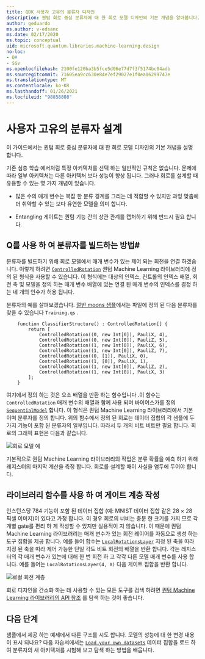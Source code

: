 ```yaml
---
title: QDK 사용자 고유의 분류자 디자인
description: 퀀텀 회로 중심 분류자에 대 한 회로 모델 디자인의 기본 개념을 알아봅니다.
author: geduardo
ms.author: v-edsanc
ms.date: 02/17/2020
ms.topic: conceptual
uid: microsoft.quantum.libraries.machine-learning.design
no-loc:
- Q#
- $$v
ms.openlocfilehash: 2100fe120ba3b5fce5d06e77d7f3f5174bc04adb
ms.sourcegitcommit: 71605ea9cc630e84e7ef29027e1f0ea06299747e
ms.translationtype: MT
ms.contentlocale: ko-KR
ms.lasthandoff: 01/26/2021
ms.locfileid: "98858808"
---
```

# <a name="design-your-own-classifier"></a>사용자 고유의 분류자 설계

이 가이드에서는 퀀텀 회로 중심 분류자에 대 한 회로 모델 디자인의 기본 개념을 설명 합니다.

기존 심층 학습 에서처럼 특정 아키텍처를 선택 하는 일반적인 규칙은 없습니다. 문제에 따라 일부 아키텍처는 다른 아키텍처 보다 성능이 향상 됩니다. 그러나 회로를 설계할 때 유용할 수 있는 몇 가지 개념이 있습니다.

- 많은 수의 매개 변수는 복잡 한 분류 경계를 그리는 데 적합할 수 있지만 과잉 맞춤에 더 취약할 수 있는 보다 유연한 모델을 의미 합니다.

- Entangling 게이트는 퀀텀 기능 간의 상관 관계를 캡처하기 위해 반드시 필요 합니다.

## <a name="how-to-build-a-classifier-with-q"></a>Q를 사용 하 여 분류자를 빌드하는 방법\#

분류자를 빌드하기 위해 회로 모델에서 매개 변수가 있는 제어 되는 회전을 연결 하겠습니다. 이렇게 하려면 [`ControlledRotation`](xref:Microsoft.Quantum.MachineLearning.ControlledRotation) 퀀텀 Machine Learning 라이브러리에 정의 된 형식을 사용할 수 있습니다. 이 형식에는 대상의 인덱스, 컨트롤의 인덱스 배열, 회전 축 및 모델을 정의 하는 매개 변수 배열에 있는 연결 된 매개 변수의 인덱스를 결정 하는 네 개의 인수가 허용 됩니다.

분류자의 예를 살펴보겠습니다. [절반 moons 샘플](https://github.com/microsoft/Quantum/tree/main/samples/machine-learning/half-moons)에서는 파일에 정의 된 다음 분류자를 찾을 수 있습니다 `Training.qs` .

```qsharp
    function ClassifierStructure() : ControlledRotation[] {
        return [
            ControlledRotation((0, new Int[0]), PauliX, 4),
            ControlledRotation((0, new Int[0]), PauliZ, 5),
            ControlledRotation((1, new Int[0]), PauliX, 6),
            ControlledRotation((1, new Int[0]), PauliZ, 7),
            ControlledRotation((0, [1]), PauliX, 0),
            ControlledRotation((1, [0]), PauliX, 1),
            ControlledRotation((1, new Int[0]), PauliZ, 2),
            ControlledRotation((1, new Int[0]), PauliX, 3)
        ];
    }
 ```

여기에서 정의 하는 것은 요소 배열을 반환 하는 함수입니다 .이 함수는 `ControlledRotation` 매개 변수의 배열과 함께 사용 되며 바이어스가를 정의 [`SequentialModel`](xref:Microsoft.Quantum.MachineLearning.SequentialModel) 합니다. 이 형식은 퀀텀 Machine Learning 라이브러리에서 기본 이며 분류자를 정의 합니다. 위의 함수에서 정의 된 회로는 데이터 집합의 각 샘플에 두 가지 기능이 포함 된 분류자의 일부입니다. 따라서 두 개의 비트 비트만 필요 합니다. 회로의 그래픽 표현은 다음과 같습니다.

 ![회로 모델 예](~/media/circuit_model_1.PNG)

기본적으로 퀀텀 Machine Learning 라이브러리의 작업은 분류 확률을 예측 하기 위해 레지스터의 마지막 계산을 측정 합니다. 회로를 설계할 때이 사실을 염두에 두어야 합니다.

## <a name="use-the-library-functions-to-write-layers-of-gates"></a>라이브러리 함수를 사용 하 여 게이트 계층 작성

인스턴스당 784 기능이 포함 된 데이터 집합 (예: MNIST 데이터 집합 같은 28 × 28 픽셀 이미지)이 있다고 가정 합니다. 이 경우 회로의 너비는 충분 한 크기를 가지 므로 각 개별 gate를 편리 하 게 작성할 수 있지만 실용적이 지 않습니다. 이 때문에 퀀텀 Machine Learning 라이브러리는 매개 변수가 있는 회전 레이어를 자동으로 생성 하는 도구 집합을 제공 합니다. 예를 들어 함수는 [`LocalRotationsLayer`](xref:Microsoft.Quantum.MachineLearning.LocalRotationsLayer) 지정 된 축을 따라 지정 된 축을 따라 제어 가능한 단일 각도 비트 회전의 배열을 반환 합니다. 각는 레지스터의 각 매개 변수가 있는에 대해 한 번 회전 하 고 각각 다른 모델 매개 변수를 사용 합니다. 예를 들어는 `LocalRotationsLayer(4, X)` 다음 게이트 집합을 반환 합니다.

 ![로컬 회전 계층](~/media/local_rotations_layer.PNG)

회로 디자인을 간소화 하는 데 사용할 수 있는 모든 도구를 검색 하려면 [퀀텀 Machine Learning 라이브러리의 API 참조](xref:Microsoft.Quantum.MachineLearning) 를 탐색 하는 것이 좋습니다.

## <a name="next-steps"></a>다음 단계

 샘플에서 제공 하는 예제에서 다른 구조를 시도 합니다. 모델의 성능에 대 한 변경 내용이 표시 되나요? 다음 자습서에서는 [`Load your own datasets`](xref:microsoft.quantum.libraries.machine-learning.load) 데이터 집합을 로드 하 여 분류자의 새 아키텍처를 시험해 보고 탐색 하는 방법을 배웁니다.
